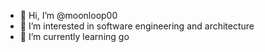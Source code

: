 - 👋 Hi, I’m @moonloop00
- 👀 I’m interested in software engineering and architecture
- 🌱 I’m currently learning go

<!-- 
- 💞️ I’m looking to collaborate on ...
- 📫 How to reach me ...
--->

<!---
moonloop00/moonloop00 is a ✨ special ✨ repository because its `README.md` (this file) appears on your GitHub profile.
You can click the Preview link to take a look at your changes.
--->
